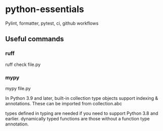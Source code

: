 # python-essentials

Pylint, formatter, pytest, ci, github workflows

## Useful commands

### ruff

ruff check file.py

### mypy

mypy file.py

In Python 3.9 and later, built-in collection type objects support indexing & annotations.
These can be imported from collection.abc

types defined in typing are needed if you need to support Python 3.8 and earlier.
dynamically typed functions are those without a function type annotation.
